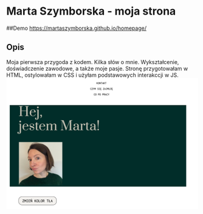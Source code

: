 # Marta Szymborska - moja strona
##Demo
https://martaszymborska.github.io/homepage/
## Opis
Moja pierwsza przygoda z kodem.  Kilka słów o mnie. Wykształcenie, doświadczenie zawodowe, a także moje pasje.
Stronę przygotowałam w HTML, ostylowałam w CSS i użyłam podstawowych interakccji w JS.
![screen](images/screen.png)
